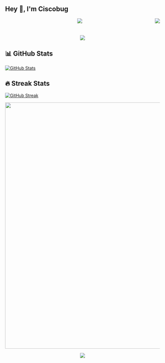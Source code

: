 ## Hey 👋, I'm Ciscobug
<img align="right" src="https://visitor-badge.laobi.icu/badge?page_id=lightrain-a.lightrain-a" />
<p align="center">
<img src="https://capsule-render.vercel.app/api?type=waving&height=300&color=gradient&text=Welcome%20to%20my%20secret%20garden&descAlign=53&descAlignY=49&fontAlignY=42&fontAlign=50&section=header&textBg=false&fontSize=50">
</p>

<h1 align="center">
    <img src="https://readme-typing-svg.herokuapp.com/?font=Righteous&size=35&center=true&vCenter=true&width=500&height=70&duration=4000&lines=Hey!+👋+I'm+Ciscobug." />
</h1>

<!--
**takeheartt/takeheartt** is a ✨ _special_ ✨ repository because its `README.md` (this file) appears on your GitHub profile.

Here are some ideas to get you started:

- 🔭 I’m currently working on ...
- 🌱 I’m currently learning ...
- 👯 I’m looking to collaborate on ...
- 🤔 I’m looking for help with ...
- 💬 Ask me about ...
- 📫 How to reach me: ...
- 😄 Pronouns: ...
- ⚡ Fun fact: ...
-->
<!--
## Star History

[![Star History Chart](https://api.star-history.com/svg?repos=takeheartt/takeheartt&type=Date)](https://star-history.com/#takeheartt/takeheartt&Date)
-->
<!--
<picture>
  <source
    srcset="https://github-readme-stats.vercel.app/api?username=takeheartt&show_icons=true&hide_border=true&line_height=24&theme=dark"
    media="(prefers-color-scheme: dark)"
  />
  <img src="https://github-readme-stats.vercel.app/api?username=takeheartt&show_icons=true&hide_border=true&line_height=24" />
</picture>
<picture>
  <source
    srcset="https://github-readme-stats.vercel.app/api/top-langs/?username=takeheartt&layout=compact&hide_border=true&langs_count=8&theme=dark"
    media="(prefers-color-scheme: dark)"
  />
  <img src="https://github-readme-stats.vercel.app/api/top-langs/?username=takeheartt&layout=compact&hide_border=true&langs_count=8" />
</picture>
-->
## 📊 GitHub Stats

[![GitHub Stats](https://github-readme-stats.vercel.app/api?username=takeheartt&show_icons=true&include_all_commits=true&theme=default)](https://github.com/anuraghazra/github-readme-stats)


## 🔥 Streak Stats

[![GitHub Streak](https://streak-stats.demolab.com/?user=takeheartt&theme=default)](https://git.io/streak-stats)

<!-- https://github.com/Ashutosh00710/github-readme-activity-graph -->
<img width="800" src="https://github-readme-activity-graph.vercel.app/graph?username=takeheartt&theme=github-compact&hide_border=true&area=true">
<br/>
<p align="center">
<img src="https://capsule-render.vercel.app/api?type=waving&height=300&color=gradient&text=THE%20END%20!&reversal=false&section=footer&fontAlignY=61">
</p>
